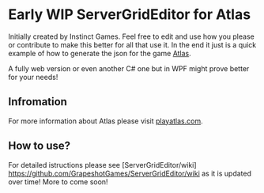 # Early WIP ServerGridEditor for Atlas

Initially created by Instinct Games. Feel free to edit and use how you please or contribute to make this better for all that use it. In the end it just is a quick example of how to generate the json for the game [Atlas](https://playatlas.com).

A fully web version or even another C# one but in WPF might prove better for your needs! 

## Infromation
For more information about Atlas please visit [playatlas.com](https://playatlas.com).

## How to use?
For detailed istructions please see [ServerGridEditor/wiki] https://github.com/GrapeshotGames/ServerGridEditor/wiki as it is updated over time! More to come soon!

